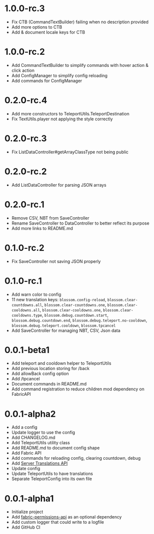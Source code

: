 # 1.0.0-rc.3

* Fix CTB (CommandTextBuilder) failing when no description provided
* Add more options to CTB
* Add & document locale keys for CTB

# 1.0.0-rc.2

* Add CommandTextBuilder to simplify commands with hover action & click action
* Add ConfigManager to simplify config reloading
* Add commands for ConfigManager

# 0.2.0-rc.4

* Add more constructors to TeleportUtils.TeleportDestination
* Fix TextUtils.player not applying the style correctly

# 0.2.0-rc.3

* Fix ListDataController#getArrayClassType not being public

# 0.2.0-rc.2

* Add ListDataController for parsing JSON arrays

# 0.2.0-rc.1

* Remove CSV, NBT from SaveController
* Rename SaveController to DataController to better reflect its purpose
* Add more links to README.md

# 0.1.0-rc.2

* Fix SaveController not saving JSON properly

# 0.1.0-rc.1

* Add warn color to config
* 11 new translation keys: `blossom.config-reload`, `blossom.clear-countdowns.all`, `blossom.clear-countdowns.one`,
  `blossom.clear-cooldowns.all`, `blossom.clear-cooldowns.one`, `blossom.clear-cooldowns.type`,
  `blossom.debug.countdown.start`, `blossom.debug.countdown.end`, `blossom.debug.teleport.no-cooldown`,
  `blossom.debug.teleport.cooldown`, `blossom.tpcancel`
* Add SaveController for managing NBT, CSV, Json data

# 0.0.1-beta1

* Add teleport and cooldown helper to TeleportUtils
* Add previous location storing for /back
* Add allowBack config option
* Add /tpcancel
* Document commands in README.md
* Add command registration to reduce children mod dependency on FabricAPI

# 0.0.1-alpha2

* Add a config
* Update logger to use the config
* Add CHANGELOG.md
* Add TeleportUtils utility class
* Add README.md to document config shape
* Add Fabric API
* Add commands for reloading config, clearing countdown, debug
* Add [Server Translations API](https://github.com/arthurbambou/Server-Translations)
* Update config
* Update TeleportUtils to have translations
* Separate TeleportConfig into its own file

# 0.0.1-alpha1

* Initialize project
* Add [fabric-permissions-api](https://github.com/lucko/fabric-permissions-api) as an optional dependency
* Add custom logger that could write to a logfile
* Add GitHub CI
